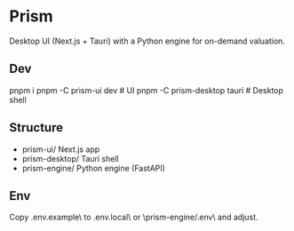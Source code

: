 ﻿# Prism

Desktop UI (Next.js + Tauri) with a Python engine for on-demand valuation.

## Dev
pnpm i
pnpm -C prism-ui dev         # UI
pnpm -C prism-desktop tauri  # Desktop shell

## Structure
- prism-ui/        Next.js app
- prism-desktop/   Tauri shell
- prism-engine/    Python engine (FastAPI)

## Env
Copy \.env.example\ to \.env.local\ or \prism-engine/.env\ and adjust.
